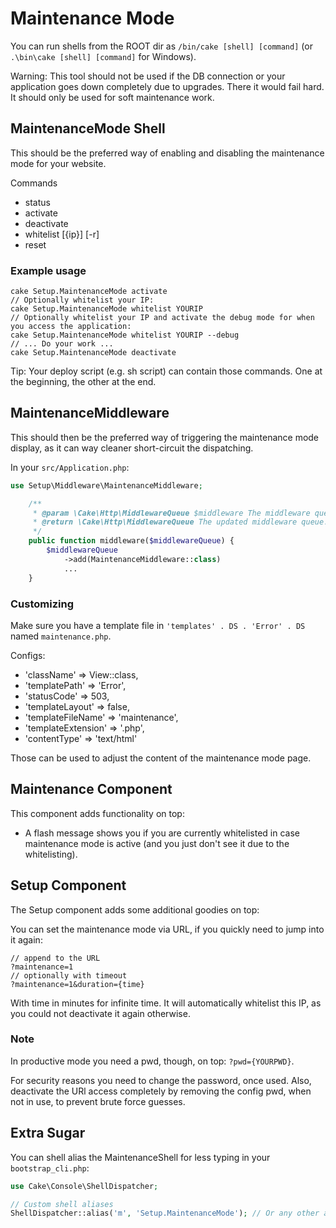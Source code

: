 # Maintenance Mode

You can run shells from the ROOT dir as `/bin/cake [shell] [command]` (or `.\bin\cake [shell] [command]` for Windows).

Warning: This tool should not be used if the DB connection or your application goes down completely due to upgrades.
There it would fail hard. It should only be used for soft maintenance work.


## MaintenanceMode Shell
This should be the preferred way of enabling and disabling the maintenance mode for your website.

Commands
- status
- activate
- deactivate
- whitelist [{ip}] [-r]
- reset

### Example usage
```
cake Setup.MaintenanceMode activate
// Optionally whitelist your IP:
cake Setup.MaintenanceMode whitelist YOURIP
// Optionally whitelist your IP and activate the debug mode for when you access the application:
cake Setup.MaintenanceMode whitelist YOURIP --debug
// ... Do your work ...
cake Setup.MaintenanceMode deactivate
```

Tip: Your deploy script (e.g. sh script) can contain those commands. One at the beginning, the other at the end.

## MaintenanceMiddleware
This should then be the preferred way of triggering the maintenance mode display, as it can way cleaner
short-circuit the dispatching.

In your `src/Application.php`:
```php
use Setup\Middleware\MaintenanceMiddleware;

    /**
     * @param \Cake\Http\MiddlewareQueue $middleware The middleware queue to setup.
     * @return \Cake\Http\MiddlewareQueue The updated middleware queue.
     */
    public function middleware($middlewareQueue) {
        $middlewareQueue
            ->add(MaintenanceMiddleware::class)
            ...
    }
```

### Customizing
Make sure you have a template file in `'templates' . DS . 'Error' . DS` named `maintenance.php`.

Configs:
- 'className' => View::class,
- 'templatePath' => 'Error',
- 'statusCode' => 503,
- 'templateLayout' => false,
- 'templateFileName' => 'maintenance',
- 'templateExtension' => '.php',
- 'contentType' => 'text/html'

Those can be used to adjust the content of the maintenance mode page.


## Maintenance Component
This component adds functionality on top:
- A flash message shows you if you are currently whitelisted in case maintenance mode is active (and you just
don't see it due to the whitelisting).


## Setup Component
The Setup component adds some additional goodies on top:

You can set the maintenance mode via URL, if you quickly need to jump into it again:
```
// append to the URL
?maintenance=1
// optionally with timeout
?maintenance=1&duration={time}
```
With time in minutes for infinite time. It will automatically whitelist this IP, as you could not
deactivate it again otherwise.

### Note
In productive mode you need a pwd, though, on top: `?pwd={YOURPWD}`.

For security reasons you need to change the password, once used.
Also, deactivate the URl access completely by removing the config pwd, when not in use, to
prevent brute force guesses.


## Extra Sugar
You can shell alias the MaintenanceShell for less typing in your `bootstrap_cli.php`:
```php
use Cake\Console\ShellDispatcher;

// Custom shell aliases
ShellDispatcher::alias('m', 'Setup.MaintenanceMode'); // Or any other alias
```
